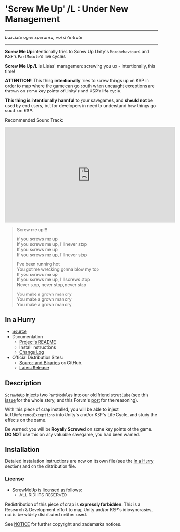 # 'Screw Me Up' /L : Under New Management
- - - 
*Lasciate ogne speranza, voi ch'intrate*
- - - 

**Screw Me Up** intentionally tries to Screw Up Unity's `Monobehaviour`s and KSP's `PartModule`'s live cycles.

**Screw Me Up /L** is Lisias' management screwing you up - intentionally, this time!

**ATTENTION**!! This thing **intentionally** tries to screw things up on KSP in order to map where the game can go south when uncaught exceptions are thrown on some key points of Unity's and KSP's life cycle.

**This thing is intentionally harmful** to your savegames, and **should not** be used by end users, but for developers in need to understand how things go south on KSP.

Recommended Sound Track:

<iframe width="560" height="315" src="https://www.youtube.com/embed/SGyOaCXr8Lw" title="YouTube video player" frameborder="0" allow="accelerometer; autoplay; clipboard-write; encrypted-media; gyroscope; picture-in-picture; web-share" allowfullscreen></iframe>

> Screw me up!!!
>
> If you screws me up<br/>
> If you screws me up, I'll never stop<br/>
> If you screws me up<br/>
> If you screws me up, I'll never stop<br/>
>
> I've been running hot<br/>
> You got me wrecking gonna blow my top<br/>
> If you screws me up<br/>
> If you screws me up, I'll screws stop<br/>
> Never stop, never stop, never stop<br/>
>
> You make a grown man cry<br/>
> You make a grown man cry<br/>
> You make a grown man cry<br/>


## In a Hurry

* [Source](https://github.com/net-lisias-ksp/ScrewMeUp)
* Documentation
	+ [Project's README](https://github.com/net-lisias-ksp/ScrewMeUp/blob/master/README.md)
	+ [Install Instructions](https://github.com/net-lisias-ksp/ScrewMeUp/blob/master/INSTALL.md)
	+ [Change Log](./CHANGE_LOG.md)
* Official Distribution Sites:
	+ [Source and Binaries](https://github.com/net-lisias-ksp/ScrewMeUp) on GitHub.
	+ [Latest Release](https://github.com/net-lisias-ksp/ScrewMeUp/releases)


## Description

`ScrewMeUp` injects two `PartModule`s into our old friend `strutCube` (see this [issue](https://github.com/net-lisias-ksp/TweakScale/issues/288) for the whole story, and this Forum's [post](https://forum.kerbalspaceprogram.com/index.php?/topic/205063-ksp-131-distant-object-enhancement-doe-l-under-new-management-21111r2-2023-0116/&do=findComment&comment=4231609) for the reasoning).

With this piece of crap installed, you will be able to inject `NullReferenceExceptions` into Unity's and/or KSP's Life Cycle, and study the effects on the game.

Be warned: you will be **Royally Screwed** on some key points of the game. **DO NOT** use this on any valuable savegame, you had been warned.


## Installation

Detailed installation instructions are now on its own file (see the [In a Hurry](#in-a-hurry) section) and on the distribution file.

### License

* ScrewMeUp is licensed as follows:
	+ ALL RIGHTS RESERVED

Redistribution of this piece of crap is **expressly forbidden**. This is a Research & Development effort to map Unity and/or KSP's idiosyncrasies, not to be widely distributed neither used.


See [NOTICE](./NOTICE) for further copyright and trademarks notices.
